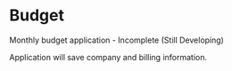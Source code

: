 # Budget

Monthly budget application - Incomplete (Still Developing)

Application will save company and billing information.

